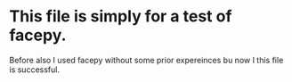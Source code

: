 # This file is simply for a test of facepy.

Before also I used facepy without some prior expereinces bu now I this file is successful.